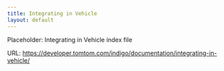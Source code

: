 ```yaml
---
title: Integrating in Vehicle
layout: default
---
```


Placeholder: Integrating in Vehicle index file

URL: https://developer.tomtom.com/indigo/documentation/integrating-in-vehicle/
